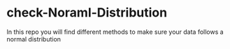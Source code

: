 # check-Noraml-Distribution
In this repo you will find different methods to make sure your data follows a normal distribution
